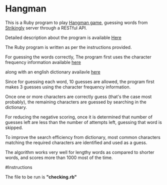 # Hangman 



This is a Ruby program to play [Hangman game](https://en.wikipedia.org/wiki/Hangman_(game)), guessing words from [Strikingly](https://www.strikingly.com) server through a RESTful API.

Detailed description about the program is available [Here](https://github.com/joycehan/strikingly-interview-test-instructions/tree/new)

The Ruby program is written as per the instructions provided.

For guessing the words correctly, The program first uses the character frequency information available [here](http://www.datagenetics.com/blog/april12012/)

along with an english dictionary availavle [here](http://dreamsteep.com/projects/the-english-open-word-list.html)


Since for guessing each word, 10 guesses are allowed, the program first makes 3 guesses using the character frequency information.


Once one or more characters are correctly guess (that's the case most probably), the remaining characters are guessed by searching in the dictionary. 


For reducing the negative scoring,
 once it is determined that number of guesses left are  less than the number of attempts left, guessing that word is skipped.


To improve the search efficiency from dictionary, most common characters matching the required characters are identified and used as a guess.

The algorithm works very well for lengthy words as compared to shorter words, and scores more than 1000 most of the time. 

#Instructions

The file to be run is **"checking.rb"**